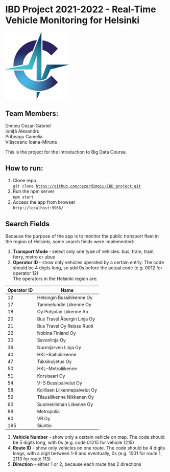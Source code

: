 # IBD Project 2021-2022 - Real-Time Vehicle Monitoring for Helsinki
<img src="./pictures/acs_logo.png" alt="ACS Logo" width="200"/>

## Team Members:
Dimoiu Cezar-Gabriel <br>
Ioniță Alexandru  <br>
Pribeagu Camelia <br>
Vlășceanu Ioana-Miruna <br>


This is the project for the Introduction to Big Data Course. 

## How to run:

1. Clone repo <br>
   <code>git clone https://github.com/cezardimoiu/IBD_project.git</code>
2. Run the npm server <br>
   <code>npm start</code>
3. Access the app from browser <br>
   <code>http://localhost:9966/</code>


## Search Fields

Because the purpose of the app is to monitor the public transport fleet in the region of Helsinki, some search fields were implemented: <br>
1. <b>Transport Mode </b> - select only one type of vehicles: bus, tram, train, ferry, metro or ubus
2. <b> Operator ID </b> - show only vehicles operated by a certain entity. The code should be 4 digits long, so add 0s before the actual code (e.g. 0012 for operator 12)<br>
The operators in the Helsinki region are:

| Operator ID      | Name |
| ----------- | ----------- |
| 12 | Helsingin Bussiliikenne Oy |
| 17 | Tammelundin Liikenne Oy |
| 18 | Oy Pohjolan Liikenne Ab |
| 20 | Bus Travel Åbergin Linja Oy |
| 21 | Bus Travel Oy Reissu Ruoti |
| 22 | Nobina Finland Oy |
| 30 | Savonlinja Oy |
| 36 | Nurmijärven Linja Oy |
| 40 | HKL-Raitioliikenne |
| 47 | Taksikuljetus Oy |
| 50 | HKL-Metroliikenne |
| 51 | Korsisaari Oy |
| 54 | V-S Bussipalvelut Oy |
| 58 | Koillisen Liikennepalvelut Oy |
| 59 | Tilausliikenne Nikkanen Oy |
| 60 | Suomenlinnan Liikenne Oy |
| 89 | Metropolia |
| 90 | VR Oy |
| 195 | Siuntio |

3. <b>Vehicle Number</b> - show only a certain vehicle on map. The code should be 5 digits long, with 0s (e.g. code 01215 for vehicle 1215)
4. <b>Route ID</b> - show only vehicles on one route. The code should be 4 digits longs, with a digit between 1-9 and eventually, 0s (e.g. 1001 for route 1, 2113 for route 113)
5. <b>Direction</b> - either 1 or 2, because each route has 2 directions


